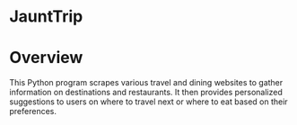 # JauntTrip
# Overview
This Python program scrapes various travel and dining websites to gather information on destinations and restaurants. It then provides personalized suggestions to users on where to travel next or where to eat based on their preferences.
